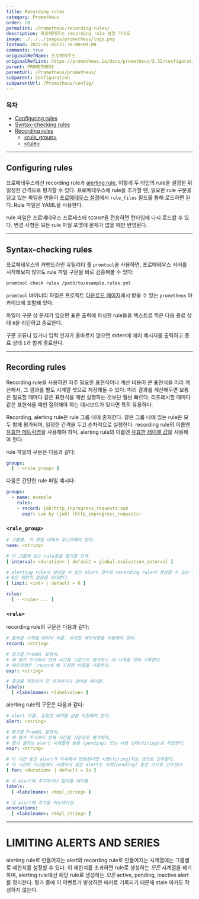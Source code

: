 ```yaml
---
title: Recording rules
category: Prometheus
order: 20
permalink: /Prometheus/recording-rules/
description: 프로메테우스 recording rule 설정 가이드
image: ./../../images/prometheus/logo.png
lastmod: 2022-01-05T21:30:00+09:00
comments: true
originalRefName: 프로메테우스
originalRefLink: https://prometheus.io/docs/prometheus/2.32/configuration/recording_rules/
parent: PROMETHEUS
parentUrl: /Prometheus/prometheus/
subparent: Configuration
subparentUrl: /Prometheus/config/
---
```


### 목차

- [Configuring rules](#configuring-rules)
- [Syntax-checking rules](#syntax-checking-rules)
- [Recording rules](#recording-rules)
  + [\<rule_group\>](#rule_group)
  + [\<rule\>](#rule)

---

## Configuring rules

프로메테우스에선 recording rule과 [alerting rule](../alerting-rules), 이렇게 두 타입의 rule을 설정한 뒤 일정한 간격으로 평가할 수 있다. 프로메테우스에 rule을 추가할 땐, 필요한 rule 구문을 담고 있는 파일을 만들어 [프로메테우스 설정](../configuration)에서 `rule_files` 필드를 통해 로드하면 된다. Rule 파일은 YAML을 사용한다.

rule 파일은 프로메테우스 프로세스에 `SIGHUP`을 전송하면 런타임에 다시 로드할 수 있다. 변경 사항은 모든 rule 파일 포맷에 문제가 없을 때만 반영된다.

---

## Syntax-checking rules

프로메테우스의 커맨드라인 유틸리티 툴 `promtool`을 사용하면, 프로메테우스 서버를 시작해보지 않아도 rule 파일 구문을 바로 검증해볼 수 있다:

```sh
promtool check rules /path/to/example.rules.yml
```

`promtool` 바이너리 파일은 프로젝트 [다운로드 페이지](https://prometheus.io/download/)에서 받을 수 있는 `prometheus` 아카이브에 포함돼 있다.

파일이 구문 상 문제가 없으면 표준 출력에 파싱한 rule들을 텍스트로 찍은 다음 종료 상태 `0`을 리턴하고 종료한다.

구문 오류나 있거나 입력 인자가 올바르지 않으면 stderr에 에러 메시지를 출력하고 종료 상태 `1`과 함께 종료한다.

---

## Recording rules

Recording rule을 사용하면 자주 필요한 표현식이나 계산 비용이 큰 표현식을 미리 계산해서, 그 결과를 별도 시계열 셋으로 저장해둘 수 있다. 미리 결과를 계산해두면 보통은 필요할 때마다 같은 표현식을 매번 실행하는 것보단 훨씬 빠르다. 리프레시할 때마다 같은 표현식을 매번 질의해야 하는 대시보드가 있다면 특히 유용하다.

Recording, alerting rule은 rule 그룹 내에 존재한다. 같은 그룹 내에 있는 rule은 모두 함께 평가되며, 일정한 간격을 두고 순차적으로 실행한다. recording rule의 이름엔 [유효한 메트릭명](../data-model#metric-names-and-labels)을 사용해야 하며, alerting rule의 이름엔 [유효한 레이블 값](../data-model#metric-names-and-labels)을 사용해야 한다.

rule 파일의 구문은 다음과 같다:

```yaml
groups:
  [ - <rule_group> ]
```

다음은 간단한 rule 파일 예시다:

```yaml
groups:
  - name: example
    rules:
    - record: job:http_inprogress_requests:sum
      expr: sum by (job) (http_inprogress_requests)
```

### `<rule_group>`

```yaml
# 그룹명. 이 파일 내에서 유니크해야 한다.
name: <string>

# 이 그룹에 있는 rule들을 평가할 간격.
[ interval: <duration> | default = global.evaluation_interval ]

# alerting rule이 생성할 수 있는 alert 갯수와 recording rule이 생성할 수 있는 시계열 갯수를 제한한다.
# 0은 제한이 없음을 의미한다.
[ limit: <int> | default = 0 ]

rules:
  [ - <rule> ... ]
```

### `<rule>`

recording rule의 구문은 다음과 같다:

```yaml
# 출력할 시계열 데이터 이름. 유효한 메트릭명을 지정해야 한다.
record: <string>

# 평가할 PromQL 표현식.
# 매 평가 주기마다 현재 시간을 기준으로 평가하고 새 시계열 셋에 기록한다.
# 메트릭명은 'record'에 지정한 이름을 사용한다.
expr: <string>

# 결과를 저장하기 전 추가하거나 덮어쓸 레이블.
labels:
  [ <labelname>: <labelvalue> ]
```

alerting rule의 구문은 다음과 같다:

```yaml
# alert 이름. 유효한 레이블 값을 지정해야 한다.
alert: <string>

# 평가할 PromQL 표현식.
# 매 평가 주기마다 현재 시간을 기준으로 평가하며,
# 평가 결과는 alert 시계열에 보류 (pending) 또는 시행 상태(firing)로 저장한다.
expr: <string>

# 이 기간 동안 alert가 지속해서 반환된다면 시행(firing)되는 것으로 간주한다.
# 이 기간이 지났음에도 시행되지 않은 alert는 보류(pending) 중인 것으로 간주한다.
[ for: <duration> | default = 0s ]

# 각 alert에 추가하거나 덮어쓸 레이블.
labels:
  [ <labelname>: <tmpl_string> ]

# 각 alert에 추가할 어노테이션.
annotations:
  [ <labelname>: <tmpl_string> ]
```

---

# LIMITING ALERTS AND SERIES

alerting rule로 만들어지는 alert와 recording rule로 만들어지는 시계열에는 그룹별로 제한치를 설정할 수 있다. 이 제한치를 초과하면 rule로 생성하는 *모든* 시계열을 폐기하며, alerting rule에선 해당 rule로 생성하는 *모든* active, pending, inactive alert를 정리한다. 평가 중에 이 이벤트가 발생하면 에러로 기록되기 때문에 stale 마커도 작성하지 않는다.

